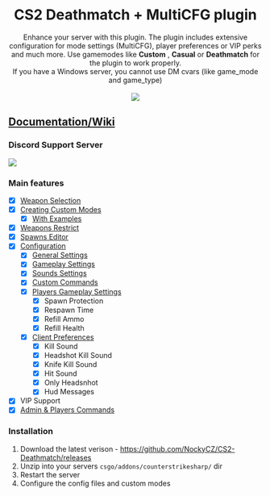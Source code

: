 <h1 align="center"> CS2 Deathmatch + MultiCFG plugin</h1>

<p align="center">
Enhance your server with this plugin. The plugin includes extensive configuration for mode settings (MultiCFG), player preferences or VIP perks and much more.
Use gamemodes like <b>Custom</b> , <b>Casual</b> or <b>Deathmatch</b> for the plugin to work properly.<br>
If you have a Windows server, you cannot use DM cvars (like game_mode and game_type)
<br><br>
<a href="https://buymeacoffee.com/sourcefactory">
<img src="https://img.buymeacoffee.com/button-api/?text=Support Me&emoji=🚀&slug=sourcefactory&button_colour=e6005c&font_colour=ffffff&font_family=Lato&outline_colour=000000&coffee_colour=FFDD00" />
</a>
</p>

## [Documentation/Wiki](https://docs.sourcefactory.eu/cs2-plugins/deathmatch)
### Discord Support Server
[<img src="https://discordapp.com/api/guilds/1149315368465211493/widget.png?style=banner2">](https://discord.gg/Tzmq98gwqF)

### Main features
- [x] [Weapon Selection](https://docs.sourcefactory.eu/cs2-plugins/deathmatch/weapons-selection)
- [x] [Creating Custom Modes](https://docs.sourcefactory.eu/cs2-plugins/deathmatch/creating-custom-modes)
  - [x] [With Examples](https://docs.sourcefactory.eu/cs2-plugins/deathmatch/creating-custom-modes#examples)
- [x] [Weapons Restrict](https://docs.sourcefactory.eu/cs2-plugins/deathmatch/weapons-restrict)
- [x] [Spawns Editor](https://docs.sourcefactory.eu/cs2-plugins/deathmatch/spawns-editor)
- [x] [Configuration](https://docs.sourcefactory.eu/cs2-plugins/deathmatch/configuration)
  - [x] [General Settings](https://docs.sourcefactory.eu/cs2-plugins/deathmatch/configuration#general-settings-1)
  - [x] [Gameplay Settings](https://docs.sourcefactory.eu/cs2-plugins/deathmatch/configuration#gameplay-settings-1)
  - [x] [Sounds Settings](https://docs.sourcefactory.eu/cs2-plugins/deathmatch/configuration#sounds-settings-1)
  - [x] [Custom Commands](https://docs.sourcefactory.eu/cs2-plugins/deathmatch/configuration#custom-commands-1)
  - [x] [Players Gameplay Settings](https://docs.sourcefactory.eu/cs2-plugins/deathmatch/configuration#players-gameplay-settings-1)
    - [x] Spawn Protection
    - [x] Respawn Time
    - [x] Refill Ammo
    - [x] Refill Health
  - [x] [Client Preferences](https://docs.sourcefactory.eu/cs2-plugins/deathmatch/configuration#players-gameplay-settings-1)
    - [x] Kill Sound
    - [x] Headshot Kill Sound
    - [x] Knife Kill Sound
    - [x] Hit Sound
    - [x] Only Headsnhot
    - [x] Hud Messages
- [x] VIP Support
- [x] [Admin & Players Commands](https://docs.sourcefactory.eu/cs2-plugins/deathmatch/commands)

### Installation
1. Download the latest verison - https://github.com/NockyCZ/CS2-Deathmatch/releases
2. Unzip into your servers `csgo/addons/counterstrikesharp/` dir
3. Restart the server
4. Configure the config files and custom modes
<h1></h1>

